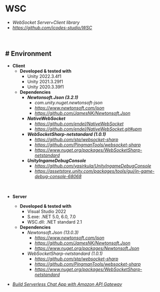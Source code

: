 # WSC

- *WebSocket Server+Client library*
- *https://github.com/icodes-studio/WSC*


　

## # Environment

- **Client**
    - **Developed & tested with**
        - Unity 2022.3.4f1
        - Unity 2021.3.29f1
        - Unity 2020.3.39f1
    - **Dependencies**
        - ***Newtonsoft.Json (3.2.1)***
            - *com.unity.nuget.newtonsoft-json*
            - *https://www.newtonsoft.com/json*
            - *https://github.com/JamesNK/Newtonsoft.Json*
        - ***NativeWebSocket***
            - *https://github.com/endel/NativeWebSocket*
            - *https://github.com/endel/NativeWebSocket.git#upm*
        - ***WebSocketSharp-netstandard (1.0.1)***
            - *https://github.com/sta/websocket-sharp*
            - *https://github.com/PingmanTools/websocket-sharp*
            - *https://www.nuget.org/packages/WebSocketSharp-netstandard*
        - ***UnityIngameDebugConsole***
            - *https://github.com/yasirkula/UnityIngameDebugConsole*
            - *https://assetstore.unity.com/packages/tools/gui/in-game-debug-console-68068*


　

- **Server**
    - **Developed & tested with**
        - Visual Studio 2022
        - S.exe: .NET 5.0, 6.0, 7.0
        - WSC.dll: .NET standard 2.1
    - **Dependencies**
        - *Newtonsoft.Json (13.0.3)*
            - *https://www.newtonsoft.com/json*
            - *https://github.com/JamesNK/Newtonsoft.Json*
            - *https://www.nuget.org/packages/Newtonsoft.Json*
        - *WebSocketSharp-netstandard (1.0.1)*
            - *https://github.com/sta/websocket-sharp*
            - *https://github.com/PingmanTools/websocket-sharp*
            - *https://www.nuget.org/packages/WebSocketSharp-netstandard*












- [*Build Serverless Chat App with Amazon API Gateway*](https://github.com/icodes-studio/WSC/blob/main/A/README.md)